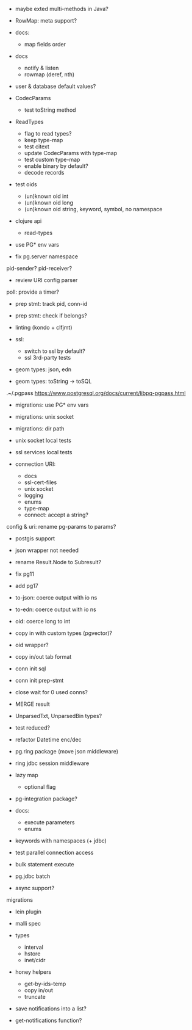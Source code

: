 
- maybe exted multi-methods in Java?

- RowMap: meta support?

- docs:
  - map fields order

- docs
  - notify & listen
  - rowmap (deref, nth)

- user & database default values?

- CodecParams
  - test toString method

- ReadTypes
  - flag to read types?
  - keep type-map
  - test citext
  - update CodecParams with type-map
  - test custom type-map
  - enable binary by default?
  - decode records

- test oids
  - (un)known oid int
  - (un)known oid long
  - (un)known oid string, keyword, symbol, no namespace

- clojure api
  - read-types

- use PG* env vars
- fix pg.server namespace

pid-sender?
pid-receiver?

- review URI config parser

poll: provide a timer?

- prep stmt: track pid, conn-id
- prep stmt: check if belongs?

- linting (kondo + clfjmt)

- ssl:
  - switch to ssl by default?
  - ssl 3rd-party tests

- geom types: json, edn
- geom types: toString -> toSQL


.~/.pgpass
https://www.postgresql.org/docs/current/libpq-pgpass.html

- migrations: use PG* env vars
- migrations: unix socket
- migrations: dir path

- unix socket local tests
- ssl services local tests

- connection URI:
  - docs
  - ssl-cert-files
  - unix socket
  - logging
  - enums
  - type-map
  - connect: accept a string?

config & uri: rename pg-params to params?

- postgis support
- json wrapper not needed

- rename Result.Node to Subresult?

- fix pg11
- add pg17

- to-json: coerce output with io ns
- to-edn: coerce output with io ns

- oid: coerce long to int

- copy in with custom types (pgvector)?

- oid wrapper?
- copy in/out tab format
- conn init sql
- conn init prep-stmt
- close wait for 0 used conns?
- MERGE result
- UnparsedTxt, UnparsedBin types?
- test reduced?
- refactor Datetime enc/dec
- pg.ring package (move json middleware)
- ring jdbc session middleware
- lazy map
  - optional flag
- pg-integration package?
- docs:
  - execute parameters
  - enums
- keywords with namespaces (+ jdbc)
- test parallel connection access
- bulk statement execute
- pg.jdbc batch
- async support?

migrations
- lein plugin

- malli spec

- types
  - interval
  - hstore
  - inet/cidr

- honey helpers
  - get-by-ids-temp
  - copy in/out
  - truncate

- save notifications into a list?
- get-notifications function?
